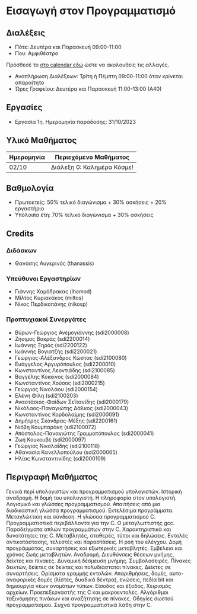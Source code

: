 # Εισαγωγή στον Προγραμματισμό

## Διαλέξεις

* Πότε: Δευτέρα και Παρασκευή 09:00-11:00
* Που: Αμφιθέατρο

Πρόσθεσέ το [στο calendar εδώ](https://calendar.google.com/calendar/event?action=TEMPLATE&tmeid=NmJxaXJqbGh1cm1ldm9tcTNxdW5qcmhtb2tfMjAyMzEwMDJUMDYwMDAwWiB0aGFuYXNzaXNAdW9hLmdy&tmsrc=thanassis%40uoa.gr&scp=ALL) ώστε να ακολουθείς τις αλλαγές.

* Αναπλήρωση Διαλέξεων: Τρίτη ή Πέμπτη 09:00-11:00 όταν κρίνεται απαραίτητο
* Ώρες Γραφείου: Δευτέρα και Παρασκευή 11:00-13:00 (Α40)

## Εργασίες

* Εργασία 1η. Ημερομηνία παράδοσης: 31/10/2023

## Υλικό Μαθήματος

| Ημερομηνία | Περιεχόμενο Μαθήματος |
| --- | --- |
| 02/10 | Διάλεξη 0: Καλημέρα Κόσμε! |

## Βαθμολογία

* Πρωτοετείς: 50% τελικό διαγώνισμα + 30% ασκήσεις + 20% εργαστήριο
* Υπόλοιπα έτη: 70% τελικό διαγώνισμα + 30% ασκήσεις

## Credits

### Διδάσκων

* Θανάσης Αυγερινός (thanassis)

### Υπεύθυνοι Εργαστηρίων

* Γιάννης Χαμόδρακας (ihamod)
* Μίλτος Κυριακάκος (miltos)
* Νίκος Περδικοπάνης (nikosp)

### Προπτυχιακοί Συνεργάτες

* Βύρων-Γεώργιος Ανεμογιάννης (sdi2000008)
* Ζήσιμος Βακράς (sdi2200014)
* Ιωάννης Ξηρός (sdi2200122)
* Ιωάννης Βογιατζής (sdi2200021)
* Γεώργιος-Αλέξανδρος Κώστας (sdi2100080)
* Ευάγγελος Αργυρόπουλος (sdi2200010)
* Κωνσταντίνος Λεοντιάδης (sdi2100085)
* Βαγγέλης Κόκκινος (sdi2000084)
* Κωνσταντίνος Χούσος (sdi2000215)
* Γεώργιος Νικολάου (sdi2000154)
* Ελένη Φίλη (sdi2100203)
* Αναστάσιος-Φαίδων Σεϊτανίδης (sdi2000179)
* Νικόλαος-Παναγιώτης Δάλκος (sdi2000043)
* Κωνσταντίνος Κορδολαίμης (sdi2000091)
* Δημήτρης Σκόνδρας-Μέξης (sdi2200161)
* Νιόβη Κουμπαράκη (sdi2100072)
* Απόστολος-Παναγιώτης Γραμματόπουλος (sdi2000041)
* Ζωή Κουκουβέ (sdi2000097)
* Γεώργιος Νικολαΐδης (sdi2100118)
* Αθανασία Κανελλοπούλου (sdi2000065)
* Ηλίας Κωνσταντινίδης (sdi2000109)

## Περιγραφή Μαθήματος

Γενικά περί υπολογιστών και προγραμματισμού υπολογιστών. Ιστορική αναδρομή. Η δομή του υπολογιστή. Η πληροφορία στον υπολογιστή. Λογισμικό και γλώσσες προγραμματισμού. Απαιτήσεις από μια διαδικαστική γλώσσα προγραμματισμού. Εκτελέσιμα προγράμματα. Μεταγλώττιση και σύνδεση. Η γλώσσα προγραμματισμού C. Προγραμματιστικά περιβάλλοντα για την C. Ο μεταγλωττιστής gcc. Παραδείγματα απλών προγραμμάτων στην C. Χαρακτηριστικά και δυνατότητες της C. Μεταβλητές, σταθερές, τύποι και δηλώσεις. Εντολές αντικατάστασης, τελεστές και παραστάσεις. Η ροή του ελέγχου. Δομή προγράμματος, συναρτήσεις και εξωτερικές μεταβλητές. Εμβέλεια και χρόνος ζωής μεταβλητών. Αναδρομή. Διευθύνσεις θέσεων μνήμης, δείκτες και πίνακες. Δυναμική δέσμευση μνήμης. Συμβολοσειρές. Πίνακες δεικτών, δείκτες σε δείκτες και πολυδιάστατοι πίνακες. Δείκτες σε συναρτήσεις. Ορίσματα γραμμής εντολών. Απαριθμήσεις, δομές, αυτο-αναφορικές δομές (λίστες, δυαδικά δέντρα), ενώσεις, πεδία bit και δημιουργία νέων ονομάτων τύπων. Είσοδος και έξοδος. Χειρισμός αρχείων. Προεπεξεργαστής της C και μακροεντολές. Αλγόριθμοι ταξινόμησης πινάκων και αναζήτησης σε πίνακες. Οδηγίες σωστού προγραμματισμού. Συχνά προγραμματιστικά λάθη στην C.



